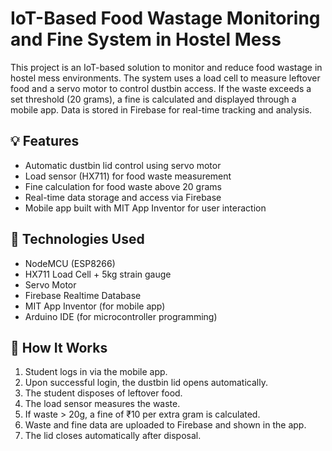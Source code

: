 # IoT-Based Food Wastage Monitoring and Fine System in Hostel Mess

This project is an IoT-based solution to monitor and reduce food wastage in hostel mess environments. The system uses a load cell to measure leftover food and a servo motor to control dustbin access. If the waste exceeds a set threshold (20 grams), a fine is calculated and displayed through a mobile app. Data is stored in Firebase for real-time tracking and analysis.

## 💡 Features
- Automatic dustbin lid control using servo motor
- Load sensor (HX711) for food waste measurement
- Fine calculation for food waste above 20 grams
- Real-time data storage and access via Firebase
- Mobile app built with MIT App Inventor for user interaction

## 🔧 Technologies Used
- NodeMCU (ESP8266)
- HX711 Load Cell + 5kg strain gauge
- Servo Motor
- Firebase Realtime Database
- MIT App Inventor (for mobile app)
- Arduino IDE (for microcontroller programming)

## 📲 How It Works
1. Student logs in via the mobile app.
2. Upon successful login, the dustbin lid opens automatically.
3. The student disposes of leftover food.
4. The load sensor measures the waste.
5. If waste > 20g, a fine of ₹10 per extra gram is calculated.
6. Waste and fine data are uploaded to Firebase and shown in the app.
7. The lid closes automatically after disposal.
